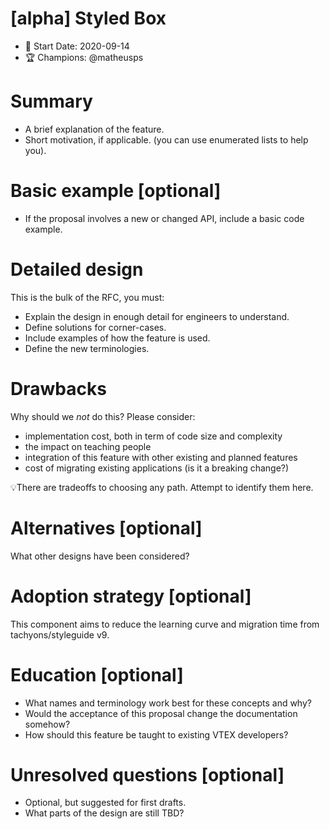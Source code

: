 # [alpha] Styled Box

- 📅 Start Date: 2020-09-14
- 🏆 Champions: @matheusps

# Summary

- A brief explanation of the feature.
- Short motivation, if applicable. (you can use enumerated lists to help you).

# Basic example [optional]

- If the proposal involves a new or changed API, include a basic code example.

# Detailed design

This is the bulk of the RFC, you must:

- Explain the design in enough detail for engineers to understand.
- Define solutions for corner-cases.
- Include examples of how the feature is used.
- Define the new terminologies.

# Drawbacks

Why should we _not_ do this? Please consider:

- implementation cost, both in term of code size and complexity
- the impact on teaching people
- integration of this feature with other existing and planned features
- cost of migrating existing applications (is it a breaking change?)

💡There are tradeoffs to choosing any path. Attempt to identify them here.

# Alternatives [optional]

What other designs have been considered?

# Adoption strategy [optional]

This component aims to reduce the learning curve and migration time from tachyons/styleguide v9.

# Education [optional]

- What names and terminology work best for these concepts and why?
- Would the acceptance of this proposal change the documentation somehow?
- How should this feature be taught to existing VTEX developers?

# Unresolved questions [optional]

- Optional, but suggested for first drafts.
- What parts of the design are still TBD?
